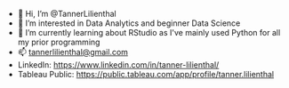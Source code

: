 - 👋 Hi, I’m @TannerLilienthal
- 👀 I’m interested in Data Analytics and beginner Data Science
- 🌱 I’m currently learning about RStudio as I've mainly used Python for all my prior programming
- 📫 tannerlilienthal@gmail.com
- LinkedIn: https://www.linkedin.com/in/tanner-lilienthal/
- Tableau Public: https://public.tableau.com/app/profile/tanner.lilienthal

<!---
TannerLilienthal/TannerLilienthal is a ✨ special ✨ repository because its `README.md` (this file) appears on your GitHub profile.
You can click the Preview link to take a look at your changes.
--->
